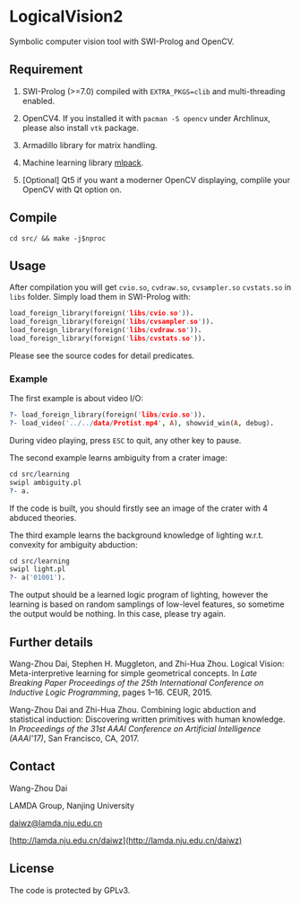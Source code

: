 # LogicalVision2 #

Symbolic computer vision tool with SWI-Prolog and OpenCV.

## Requirement ##

1. SWI-Prolog (>=7.0) compiled with `EXTRA_PKGS=clib` and multi-threading enabled.

2. OpenCV4. If you installed it with `pacman -S opencv` under Archlinux, please also install `vtk` package.

3. Armadillo library for matrix handling.

4. Machine learning library [mlpack](https://github.com/mlpack/mlpack).

5. [Optional] Qt5 if you want a moderner OpenCV displaying, complile your OpenCV with Qt option on.

## Compile ##

`cd src/ && make -j$nproc`

## Usage ##

After compilation you will get `cvio.so`, `cvdraw.so`, `cvsampler.so` `cvstats.so` in `libs` folder. Simply load them in SWI-Prolog with:

```prolog
load_foreign_library(foreign('libs/cvio.so')).
load_foreign_library(foreign('libs/cvsampler.so')).
load_foreign_library(foreign('libs/cvdraw.so')).
load_foreign_library(foreign('libs/cvstats.so')).
```

Please see the source codes for detail predicates.

### Example ###

The first example is about video I/O:

```prolog
?- load_foreign_library(foreign('libs/cvio.so')).
?- load_video('../../data/Protist.mp4', A), showvid_win(A, debug).
```

During video playing, press `ESC` to quit, any other key to pause.

The second example learns ambiguity from a crater image:

```prolog
cd src/learning
swipl ambiguity.pl
?- a.
```

If the code is built, you should firstly see an image of the crater with 4 abduced theories.

The third example learns the background knowledge of lighting w.r.t. convexity for ambiguity abduction:

```prolog
cd src/learning
swipl light.pl
?- a('01001').
```

The output should be a learned logic program of lighting, however the learning is based on random samplings of low-level features, so sometime the output would be nothing. In this case, please try again.

## Further details ##

Wang-Zhou Dai, Stephen H. Muggleton, and Zhi-Hua Zhou. Logical Vision: Meta-interpretive learning for simple geometrical concepts. In _Late Breaking Paper Proceedings of the 25th International Conference on Inductive Logic Programming_, pages 1–16. CEUR, 2015.

Wang-Zhou Dai and Zhi-Hua Zhou. Combining logic abduction and statistical induction: Discovering written primitives with human knowledge. In _Proceedings of the 31st AAAI Conference on Artificial Intelligence (AAAI'17)_, San Francisco, CA, 2017.


## Contact ##

Wang-Zhou Dai

LAMDA Group, Nanjing University

[daiwz@lamda.nju.edu.cn](mailto:daiwz@lamda.nju.edu.cn)

[http://lamda.nju.edu.cn/daiwz](http://lamda.nju.edu.cn/daiwz)

## License ##

The code is protected by GPLv3.
